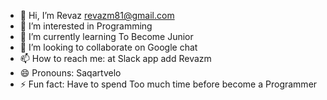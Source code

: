 - 👋 Hi, I’m Revaz revazm81@gmail.com
- 👀 I’m interested in Programming
- 🌱 I’m currently learning To Become Junior
- 💞️ I’m looking to collaborate on Google chat
- 📫 How to reach me: at Slack app add Revazm
- 😄 Pronouns: Saqartvelo 
- ⚡ Fun fact: Have to spend Too much time before become a Programmer

<!---
revazm/revazm is a ✨ special ✨ repository because its `README.md` (this file) appears on your GitHub profile.
You can click the Preview link to take a look at your changes.
--->
